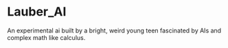 # Lauber_AI
An experimental ai built by a bright, weird young teen fascinated by AIs and complex math like calculus.
